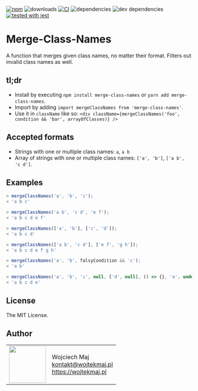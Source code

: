 [![npm](https://img.shields.io/npm/v/merge-class-names.svg)](https://www.npmjs.com/package/merge-class-names) ![downloads](https://img.shields.io/npm/dt/merge-class-names.svg) [![CI](https://github.com/wojtekmaj/merge-class-names/workflows/CI/badge.svg)](https://github.com/wojtekmaj/merge-class-names/actions) ![dependencies](https://img.shields.io/david/wojtekmaj/merge-class-names.svg) ![dev dependencies](https://img.shields.io/david/dev/wojtekmaj/merge-class-names.svg) [![tested with jest](https://img.shields.io/badge/tested_with-jest-99424f.svg)](https://github.com/facebook/jest)

# Merge-Class-Names
A function that merges given class names, no matter their format. Filters out invalid class names as well.

## tl;dr
* Install by executing `npm install merge-class-names` or `yarn add merge-class-names`.
* Import by adding `import mergeClassNames from 'merge-class-names'`.
* Use it in `className` like so: `<div className={mergeClassNames('foo', condition && 'bar', arrayOfClasses)} />`

## Accepted formats
* Strings with one or multiple class names: `a`, `a b`
* Array of strings with one or multiple class names: `['a', 'b']`, `['a b', 'c d']`.

## Examples

```js
> mergeClassNames('a', 'b', 'c');
< 'a b c'

> mergeClassNames('a b', 'c d', 'e f');
< 'a b c d e f'

> mergeClassNames(['a', 'b'], ['c', 'd']);
< 'a b c d'

> mergeClassNames(['a b', 'c d'], ['e f', 'g h']);
< 'a b c d e f g h'

> mergeClassNames('a', 'b', falsyCondition && 'c');
< 'a b'

> mergeClassNames('a', 'b', 'c', null, ['d', null], () => {}, 'e', undefined);
< 'a b c d e'
```

## License

The MIT License.

## Author

<table>
  <tr>
    <td>
      <img src="https://github.com/wojtekmaj.png?s=100" width="100">
    </td>
    <td>
      Wojciech Maj<br />
      <a href="mailto:kontakt@wojtekmaj.pl">kontakt@wojtekmaj.pl</a><br />
      <a href="https://wojtekmaj.pl">https://wojtekmaj.pl</a>
    </td>
  </tr>
</table>
